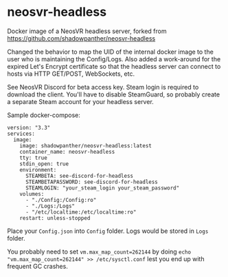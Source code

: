 # neosvr-headless
Docker image of a NeosVR headless server, forked from https://github.com/shadowpanther/neosvr-headless

Changed the behavior to map the UID of the internal docker image to the user who is maintaining the Config/Logs. Also added a work-around for the expired Let's Encrypt certificate so that the headless server can connect to hosts via HTTP GET/POST, WebSockets, etc.

See NeosVR Discord for beta access key. Steam login is required to download the client. You'll have to disable SteamGuard, so probably create a separate Steam account for your headless server.

Sample docker-compose:
```
version: "3.3"
services:
  image:
    image: shadowpanther/neosvr-headless:latest
    container_name: neosvr-headless
    tty: true
    stdin_open: true
    environment:
      STEAMBETA: see-discord-for-headless
      STEAMBETAPASSWORD: see-discord-for-headless
      STEAMLOGIN: "your_steam_login your_steam_password"
    volumes:
      - "./Config:/Config:ro"
      - "./Logs:/Logs"
      - "/etc/localtime:/etc/localtime:ro"
    restart: unless-stopped
```

Place your `Config.json` into `Config` folder. Logs would be stored in `Logs` folder.

You probably need to set `vm.max_map_count=262144` by doing `echo "vm.max_map_count=262144" >> /etc/sysctl.conf` lest you end up with frequent GC crashes.
